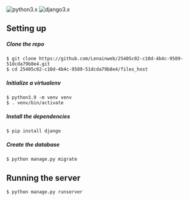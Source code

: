 
![python3.x](https://img.shields.io/badge/python-3.x-brightgreen.svg) ![django3.x](https://img.shields.io/badge/Django%20-3.2.9-green)

## Setting up

##### Clone the repo

```
$ git clone https://github.com/Lenainweb/25405c02-c10d-4b4c-9589-51dcda79b8e4.git
$ cd 25405c02-c10d-4b4c-9589-51dcda79b8e4/files_host
```

##### Initialize a virtualenv

```
$ python3.9 -m venv venv
$ . venv/bin/activate
```

##### Install the dependencies

```
$ pip install django 
```

##### Create the database

```
$ python manage.py migrate
```

## Running the server

```
$ python manage.py runserver
```


